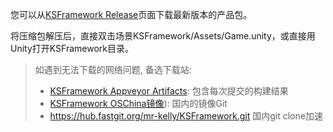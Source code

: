 您可以从[KSFramework Release](https://github.com/mr-kelly/KSFramework/releases)页面下载最新版本的产品包。

将压缩包解压后，直接双击场景KSFramework/Assets/Game.unity，或直接用Unity打开KSFramework目录。

> 如遇到无法下载的网络问题, 备选下载站:
> - [KSFramework Appveyor Artifacts](https://ci.appveyor.com/project/mr-kelly/ksframework/branch/master/artifacts): 包含每次提交的构建结果
> - [KSFramework OSChina镜像](http://git.oschina.net/mrkelly/KSFramework)): 国内的镜像Git
> - https://hub.fastgit.org/mr-kelly/KSFramework.git 国内git clone加速

